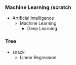 ### Machine Learning /scratch

* Artificial Intelligence
  * Machine Learning
    * Deep Learning

### Tree
* snack
  * Linear Regression
